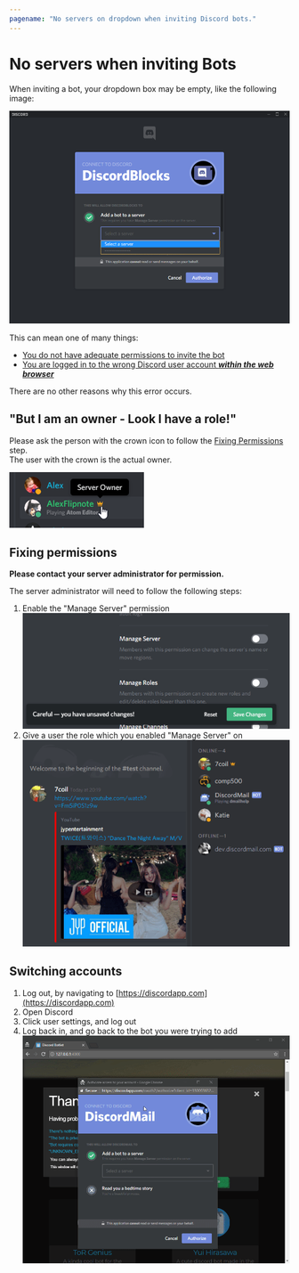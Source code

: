 ```yaml
---
pagename: "No servers on dropdown when inviting Discord bots."
---
```


# No servers when inviting Bots
When inviting a bot, your dropdown box may be empty, like the following image:

![An empty Discord dropdown box](/assets/images/invite/no_servers.png)

This can mean one of many things:

- [You do not have adequate permissions to invite the bot](#fixing-permissions)
- [You are logged in to the wrong Discord user account _**within the web browser**_](#switching-accounts)

There are no other reasons why this error occurs.

## "But I am an owner - Look I have a role!"
Please ask the person with the crown icon to follow the [Fixing Permissions](#fixing-permissions) step.  
The user with the crown is the actual owner.

![Crown](/assets/images/invite/crown.png)

## Fixing permissions
**Please contact your server administrator for permission.**

The server administrator will need to follow the following steps:

1. Enable the "Manage Server" permission
![A video toggling the "Manage Server" permission](/assets/images/invite/enabling-manage-server.gif)
2. Give a user the role which you enabled "Manage Server" on
![A video giving a role to a user](/assets/images/invite/giving-a-role.gif)

## Switching accounts
1. Log out, by navigating to [https://discordapp.com](https://discordapp.com)
2. Open Discord
3. Click user settings, and log out
4. Log back in, and go back to the bot you were trying to add
![A video of a user logging off](/assets/images/invite/logging-off.gif)
